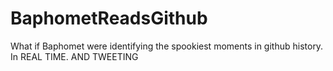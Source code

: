 # BaphometReadsGithub
What if Baphomet were identifying the spookiest moments in github history. In REAL TIME. AND TWEETING
